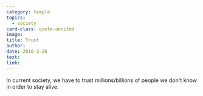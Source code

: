 ```yaml
---
category: temple
topics:
  - society
card-class: quote-uncited
image:
title: Trust
author:
date: 2016-3-26
text:
link:
---
```

In current society, we have to trust millions/billions of people we don't know in order to stay alive.
